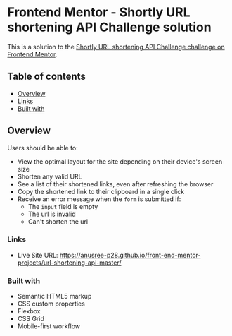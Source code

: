 # Frontend Mentor - Shortly URL shortening API Challenge solution

This is a solution to the [Shortly URL shortening API Challenge challenge on Frontend Mentor](https://www.frontendmentor.io/challenges/url-shortening-api-landing-page-2ce3ob-G). 

## Table of contents

- [Overview](#overview)
- [Links](#links)
- [Built with](#built-with)
  

## Overview


Users should be able to:

- View the optimal layout for the site depending on their device's screen size
- Shorten any valid URL
- See a list of their shortened links, even after refreshing the browser
- Copy the shortened link to their clipboard in a single click
- Receive an error message when the `form` is submitted if:
  - The `input` field is empty
  - The url is invalid
  - Can't shorten the url

### Links

- Live Site URL: https://anusree-p28.github.io/front-end-mentor-projects/url-shortening-api-master/

### Built with

- Semantic HTML5 markup
- CSS custom properties
- Flexbox
- CSS Grid
- Mobile-first workflow

